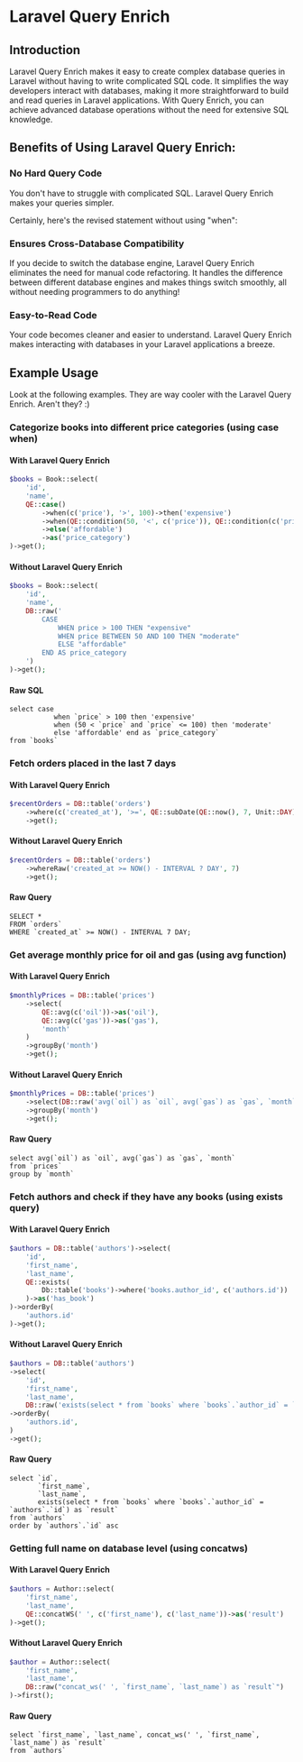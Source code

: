 # Laravel Query Enrich

## Introduction

Laravel Query Enrich makes it easy to create complex database queries in Laravel without having to write complicated SQL
code. It simplifies the way developers interact with databases, making it more straightforward to build and read queries
in Laravel applications. With Query Enrich, you can achieve advanced database operations without the need for extensive
SQL knowledge.

## Benefits of Using Laravel Query Enrich:

### No Hard Query Code

You don't have to struggle with complicated SQL. Laravel Query Enrich makes your queries simpler.

Certainly, here's the revised statement without using "when":

### Ensures Cross-Database Compatibility

If you decide to switch the database engine, Laravel Query Enrich eliminates the need for manual code refactoring. It
handles the difference between different database engines and makes things switch smoothly, all without needing
programmers to do anything!

### Easy-to-Read Code

Your code becomes cleaner and easier to understand. Laravel Query Enrich makes interacting with databases in your
Laravel applications a breeze.

## Example Usage

Look at the following examples. They are way cooler with the Laravel Query Enrich. Aren't they? :)

### Categorize books into different price categories (using case when)

#### With Laravel Query Enrich

```php
$books = Book::select(
    'id',
    'name',
    QE::case()
        ->when(c('price'), '>', 100)->then('expensive')
        ->when(QE::condition(50, '<', c('price')), QE::condition(c('price'), '<=', 100))->then('moderate')
        ->else('affordable')
        ->as('price_category')
)->get();
```

#### Without Laravel Query Enrich

```php
$books = Book::select(
    'id',
    'name',
    DB::raw('
        CASE
            WHEN price > 100 THEN "expensive"
            WHEN price BETWEEN 50 AND 100 THEN "moderate"
            ELSE "affordable"
        END AS price_category
    ')
)->get();
```

#### Raw SQL

```mysql
select case
           when `price` > 100 then 'expensive'
           when (50 < `price` and `price` <= 100) then 'moderate'
           else 'affordable' end as `price_category`
from `books`
```

### Fetch orders placed in the last 7 days

#### With Laravel Query Enrich

```php
$recentOrders = DB::table('orders')
    ->where(c('created_at'), '>=', QE::subDate(QE::now(), 7, Unit::DAY))
    ->get();
```

#### Without Laravel Query Enrich

```php
$recentOrders = DB::table('orders')
    ->whereRaw('created_at >= NOW() - INTERVAL ? DAY', 7)
    ->get();
```

#### Raw Query

```mysql
SELECT *
FROM `orders`
WHERE `created_at` >= NOW() - INTERVAL 7 DAY;
```

### Get average monthly price for oil and gas (using avg function)

#### With Laravel Query Enrich

```php
$monthlyPrices = DB::table('prices')
    ->select(
        QE::avg(c('oil'))->as('oil'),
        QE::avg(c('gas'))->as('gas'),
        'month'
    )
    ->groupBy('month')
    ->get();
```

#### Without Laravel Query Enrich

```php
$monthlyPrices = DB::table('prices')
    ->select(DB::raw('avg(`oil`) as `oil`, avg(`gas`) as `gas`, `month`'))
    ->groupBy('month')
    ->get();
```

#### Raw Query

```mysql
select avg(`oil`) as `oil`, avg(`gas`) as `gas`, `month`
from `prices`
group by `month`
```

### Fetch authors and check if they have any books (using exists query)

#### With Laravel Query Enrich

```php
$authors = DB::table('authors')->select(
    'id',
    'first_name',
    'last_name',
    QE::exists(
        Db::table('books')->where('books.author_id', c('authors.id'))
    )->as('has_book')
)->orderBy(
    'authors.id'
)->get();
```

#### Without Laravel Query Enrich

```php
$authors = DB::table('authors')
->select(
    'id',
    'first_name',
    'last_name',
    DB::raw('exists(select * from `books` where `books`.`author_id` = `authors`.`id`) as `has_book`'))
->orderBy(
    'authors.id',
)
->get();
```

#### Raw Query

```mysql
select `id`,
       `first_name`,
       `last_name`,
       exists(select * from `books` where `books`.`author_id` = `authors`.`id`) as `result`
from `authors`
order by `authors`.`id` asc
```

### Getting full name on database level (using concatws)

#### With Laravel Query Enrich

```php
$authors = Author::select(
    'first_name',
    'last_name',
    QE::concatWS(' ', c('first_name'), c('last_name'))->as('result')
)->get();
```

#### Without Laravel Query Enrich

```php
$author = Author::select(
    'first_name',
    'last_name',
    DB::raw("concat_ws(' ', `first_name`, `last_name`) as `result`")
)->first();
```

#### Raw Query

```mysql
select `first_name`, `last_name`, concat_ws(' ', `first_name`, `last_name`) as `result`
from `authors`
```
